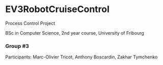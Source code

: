 # EV3RobotCruiseControl

Process Control Project

BSc in Computer Science, 2nd year course, University of Fribourg

### Group #3
Participants:
Marc-Olivier Tricot, Anthony Boscardin, Zakhar Tymchenko
